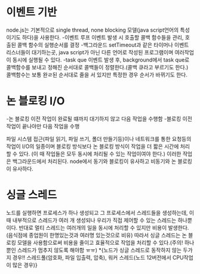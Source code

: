 # 이벤트 기반
node.js는 기본적으로 single thread, none blocking 모델(java script언어의 특성이기도 하다)을 사용한다.
-이벤트 루프
이벤트 발생 시 호출할 콜백 함수들을 관리, 호출된 콜백 함수의 실행순서를 결정
-백그라운드
setTimeout과 같은 타이머나 이벤트 리스너들이 대기하는곳, java script가 아닌 다른 언어로 작성된 프로그램이며 여러작업이 동시에 실행될 수 있다.
-task que
이벤트 발생 후, background에서 task que로 콜백함수를 보내고 정해진 순서대로 콜백들이 정렬한다.(콜백 큐라고 부르기도 한다.)
콜백함수는 보통 완ㄹ된 순서대로 줄을 서 있지만 특정한 경우 순서가 바뀌기도 한다.
# 논 블로킹 I/O
-논 블로킹 
이전 작업이 완료될 떄까지 대기하지 않고 다음 작업을 수행함
-블로킹
이전 작업이 끝나야만 다음 작업을 수행

파일 시스템 접근(파일 읽기, 파일 쓰기, 폴더 만들기등)이나 네트워크를 통한 요청등의 작업이 I/O의 일종이며 블로킹 방식보다 논 블로킹 방식이 작업을 더 짧은 시간에 처리할 수 있다.
(이 때 작업들은 모두 동시에 처리될 수 있는 작업이여야 한다.) 
이러한 작업은 백그라운드에서 처리된다.
node에서 동기와 블로킹이 유사하고 비동기와 논 블로킹이 유사하다.
# 싱글 스레드
노드를 실행하면 프로세스가 하나 생성되고 그 프로세스에서 스레드들을 생성하는데, 이 때 내부적으로 스레드가 여러 개 생성되나 우리가 직접 제어할 수 있는 스레드는 하나뿐이다.
반대로 멀티 스레드는 여러개의 일을 동시에 처리할 수 있지만 비용이 발생한다.(음식점에 종업원이 한명있는것과 여러명 있는것으로 비유)
따라서 싱글 스레드는 논 블로킹 모델을 사용함으로써 비용을 줄이고 효율적으로 작업을 처리할 수 있다.(주의! 하나뿐인 스레드가 멈추지 않도록 해야함 ㅠㅠ)
*{노드가 싱글 스레드로 동작하지 않는 두가지 경우!! 스레드풀(암호화, 파일 입출력, 압축), 워커 스레드(노드 12버전에서 CPU작업이 많은 경우)}
